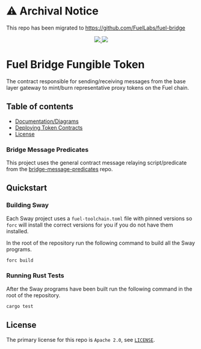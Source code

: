# ⚠️ Archival Notice

This repo has been migrated to https://github.com/FuelLabs/fuel-bridge


<p align="center">
    <a href="https://crates.io/crates/forc/0.41.0" alt="forc">
        <img src="https://img.shields.io/badge/forc-v0.41.0-orange" />
    </a>
    <a href="https://crates.io/crates/fuel-core/0.18.3" alt="fuel-core">
        <img src="https://img.shields.io/badge/fuel--core-v0.18.3-blue" />
    </a>
</p>

# Fuel Bridge Fungible Token

The contract responsible for sending/receiving messages from the base layer gateway to mint/burn representative proxy tokens on the Fuel chain.

## Table of contents

- [Documentation/Diagrams](./docs/design_docs.md)
- [Deploying Token Contracts](./docs/deploy_docs.md)
- [License](#license)

### Bridge Message Predicates

This project uses the general contract message relaying script/predicate from the [bridge-message-predicates](https://github.com/FuelLabs/bridge-message-predicates) repo.

## Quickstart

### Building Sway

Each Sway project uses a `fuel-toolchain.toml` file with pinned versions so `forc` will install the correct versions for you if you do not have them installed.

In the root of the repository run the following command to build all the Sway programs.

```bash
forc build
```

### Running Rust Tests

After the Sway programs have been built run the following command in the root of the repository.

```bash
cargo test
```

## License

The primary license for this repo is `Apache 2.0`, see [`LICENSE`](./LICENSE).
